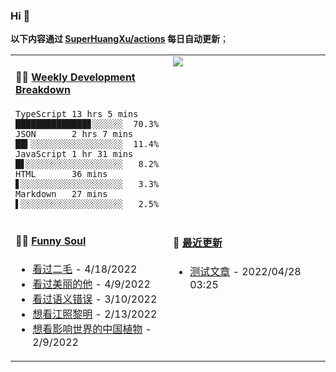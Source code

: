 
### Hi 👋

**以下内容通过 <a href="https://github.com/SuperHuangXu/SuperHuangXu/actions" target="_blank">SuperHuangXu/actions</a> 每日自动更新**；

<table width="800px">
<tr>
<td valign="top" width="50%">

#### 🏊‍♂️ <a href="https://gist.github.com/SuperHuangXu/d3e32e70ad1d22b5a3c5e8fc3c67dcc5" target="_blank">Weekly Development Breakdown</a>

```text
TypeScript 13 hrs 5 mins  ██████████████▊░░░░░░  70.3%
JSON       2 hrs 7 mins   ██▍░░░░░░░░░░░░░░░░░░  11.4%
JavaScript 1 hr 31 mins   █▋░░░░░░░░░░░░░░░░░░░   8.2%
HTML       36 mins        ▋░░░░░░░░░░░░░░░░░░░░   3.3%
Markdown   27 mins        ▌░░░░░░░░░░░░░░░░░░░░   2.5%
```

</td>
<td valign="top" width="50%">
<a href="https://github.com/SuperHuangXu">
  <img align="center" src="https://github-readme-stats.vercel.app/api/top-langs/?username=SuperHuangXu&layout=compact&theme=radical" />
</a>
</td>
</tr>
<tr>
<td valign="top" width="50%">

#### 🤾‍♂️ <a href="https://www.douban.com/people/135404786/" target="_blank">Funny Soul</a>

* <a href='http://movie.douban.com/subject/33441821/' target='_blank'>看过二毛</a> - 4/18/2022
* <a href='http://movie.douban.com/subject/35609549/' target='_blank'>看过美丽的他</a> - 4/9/2022
* <a href='http://movie.douban.com/subject/35741365/' target='_blank'>看过语义错误</a> - 3/10/2022
* <a href='http://movie.douban.com/subject/35390637/' target='_blank'>想看江照黎明</a> - 2/13/2022
* <a href='http://movie.douban.com/subject/27021260/' target='_blank'>想看影响世界的中国植物</a> - 2/9/2022

</td>
<td valign="top" width="50%">

#### 🤾‍ <a href="https://juejin.cn/user/4142615541064046" target="_blank">最近更新</a>
  * <a href='https://juejin.cn/post/7091490504222703652' target='_blank'>测试文章</a> - 2022/04/28 03:25

</td>
</tr>
</table>
